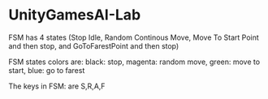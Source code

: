 # UnityGamesAI-Lab

FSM has 4 states (Stop Idle, Random Continous Move, Move To Start Point and then stop, and GoToFarestPoint and then stop)

FSM states colors are: black: stop, magenta: random move, green: move to start, blue: go to farest

The keys in FSM: are S,R,A,F

